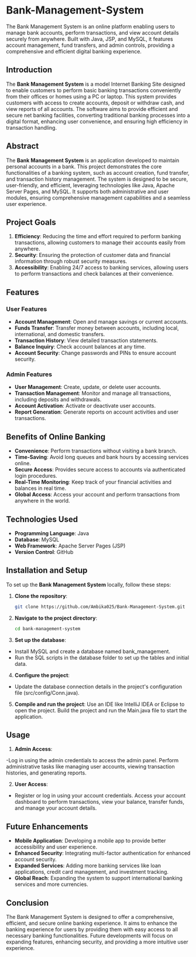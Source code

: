 # Bank-Management-System
The Bank Management System is an online platform enabling users to manage bank accounts, perform transactions, and view account details securely from anywhere. Built with Java, JSP, and MySQL, it features account management, fund transfers, and admin controls, providing a comprehensive and efficient digital banking experience.

## Introduction

The **Bank Management System** is a model Internet Banking Site designed to enable customers to perform basic banking transactions conveniently from their offices or homes using a PC or laptop. This system provides customers with access to create accounts, deposit or withdraw cash, and view reports of all accounts. The software aims to provide efficient and secure net banking facilities, converting traditional banking processes into a digital format, enhancing user convenience, and ensuring high efficiency in transaction handling.

## Abstract

The **Bank Management System** is an application developed to maintain personal accounts in a bank. This project demonstrates the core functionalities of a banking system, such as account creation, fund transfer, and transaction history management. The system is designed to be secure, user-friendly, and efficient, leveraging technologies like Java, Apache Server Pages, and MySQL. It supports both administrative and user modules, ensuring comprehensive management capabilities and a seamless user experience.

## Project Goals

1. **Efficiency**: Reducing the time and effort required to perform banking transactions, allowing customers to manage their accounts easily from anywhere.
2. **Security**: Ensuring the protection of customer data and financial information through robust security measures.
3. **Accessibility**: Enabling 24/7 access to banking services, allowing users to perform transactions and check balances at their convenience.

## Features

### User Features

- **Account Management**: Open and manage savings or current accounts.
- **Funds Transfer**: Transfer money between accounts, including local, international, and domestic transfers.
- **Transaction History**: View detailed transaction statements.
- **Balance Inquiry**: Check account balances at any time.
- **Account Security**: Change passwords and PINs to ensure account security.

### Admin Features

- **User Management**: Create, update, or delete user accounts.
- **Transaction Management**: Monitor and manage all transactions, including deposits and withdrawals.
- **Account Activation**: Activate or deactivate user accounts.
- **Report Generation**: Generate reports on account activities and user transactions.

## Benefits of Online Banking

- **Convenience**: Perform transactions without visiting a bank branch.
- **Time-Saving**: Avoid long queues and bank hours by accessing services online.
- **Secure Access**: Provides secure access to accounts via authenticated login procedures.
- **Real-Time Monitoring**: Keep track of your financial activities and balances in real time.
- **Global Access**: Access your account and perform transactions from anywhere in the world.

## Technologies Used

- **Programming Language**: Java
- **Database**: MySQL
- **Web Framework**: Apache Server Pages (JSP)
- **Version Control**: GitHub

## Installation and Setup

To set up the **Bank Management System** locally, follow these steps:

1. **Clone the repository**:
   ```bash
   git clone https://github.com/Ambika025/Bank-Management-System.git

2. **Navigate to the project directory**:
   ```bash
   cd bank-management-system
   
3. **Set up the database**:
- Install MySQL and create a database named bank_management.
- Run the SQL scripts in the database folder to set up the tables and initial data.
4. **Configure the project**:
- Update the database connection details in the project's configuration file (src/config/Conn.java).
5. **Compile and run the project**:
Use an IDE like IntelliJ IDEA or Eclipse to open the project.
Build the project and run the Main.java file to start the application.

## Usage
1. **Admin Access**:

-Log in using the admin credentials to access the admin panel.
Perform administrative tasks like managing user accounts, viewing transaction histories, and generating reports.

2. **User Access**:

- Register or log in using your account credentials.
Access your account dashboard to perform transactions, view your balance, transfer funds, and manage your account details.

## Future Enhancements
- **Mobile Application**: Developing a mobile app to provide better accessibility and user experience.
- **Enhanced Security**: Integrating multi-factor authentication for enhanced account security.
- **Expanded Services**: Adding more banking services like loan applications, credit card management, and investment tracking.
- **Global Reach**: Expanding the system to support international banking services and more currencies.
  
## Conclusion
The Bank Management System is designed to offer a comprehensive, efficient, and secure online banking experience. It aims to enhance the banking experience for users by providing them with easy access to all necessary banking functionalities. Future developments will focus on expanding features, enhancing security, and providing a more intuitive user experience.
